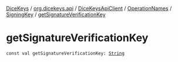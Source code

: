 [DiceKeys](../../../../index.md) / [org.dicekeys.api](../../../index.md) / [DiceKeysApiClient](../../index.md) / [OperationNames](../index.md) / [SigningKey](index.md) / [getSignatureVerificationKey](./get-signature-verification-key.md)

# getSignatureVerificationKey

`const val getSignatureVerificationKey: `[`String`](https://kotlinlang.org/api/latest/jvm/stdlib/kotlin/-string/index.html)